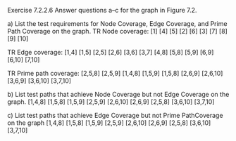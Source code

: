 Exercise 7.2.2.6 Answer questions a–c for the graph in Figure 7.2.

a) List the test requirements for Node Coverage, Edge Coverage, and Prime Path Coverage on the graph.
TR Node coverage: [1] [4] [5] [2] [6] [3] [7] [8] [9] [10]

TR Edge coverage: [1,4] [1,5] [2,5] [2,6] [3,6] [3,7] [4,8] [5,8] [5,9] [6,9] [6,10] [7,10]

TR Prime path coverage: [2,5,8] [2,5,9] [1,4,8] [1,5,9]  [1,5,8] [2,6,9] [2,6,10] [3,6,9] [3,6,10] [3,7,10]  

b) List test paths that achieve Node Coverage but not Edge Coverage on the graph.
[1,4,8] [1,5,8] [1,5,9] [2,5,9] [2,6,10] [2,6,9] [2,5,8] [3,6,10] [3,7,10]

c) List test paths that achieve Edge Coverage but not Prime PathCoverage on the graph
[1,4,8] [1,5,8] [1,5,9]  [2,5,9] [2,6,10] [2,6,9] [2,5,8] [3,6,10] [3,7,10]